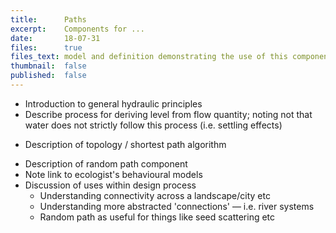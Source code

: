 ```yaml
---
title:      Paths
excerpt:    Components for ...
date:       18-07-31
files:      true
files_text: model and definition demonstrating the use of this component
thumbnail:  false
published:  false
---
```


- Introduction to general hydraulic principles
- Describe process for deriving level from flow quantity; noting not that water does not strictly follow this process (i.e. settling effects)

<!-- {% include elements/component.html title='ShortestPath' %} -->

- Description of topology / shortest path algorithm

<!-- {% include elements/component.html title='RandomPath' %} -->

- Description of random path component
- Note link to ecologist's behavioural models
- Discussion of uses within design process
    - Understanding connectivity across a landscape/city etc
    - Understanding more abstracted 'connections' — i.e. river systems
    - Random path as useful for things like seed scattering etc

